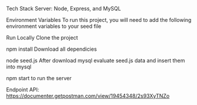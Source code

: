 
Tech Stack
Server: Node, Express, and MySQL 

Environment Variables
To run this project, you will need to add the following environment variables to your seed file

Run Locally
Clone the project

npm install 
Download all dependicies

node seed.js
After download mysql evaluate seed.js data and insert them into mysql

npm start 
to run the server

Endpoint API:
https://documenter.getpostman.com/view/19454348/2s93XyTNZo

